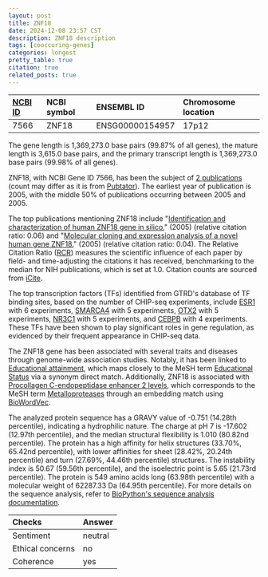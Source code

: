 ```yaml
---
layout: post
title: ZNF18
date: 2024-12-08 23:57 CST
description: ZNF18 description
tags: [cooccuring-genes]
categories: longest
pretty_table: true
citation: true
related_posts: true
---
```




| [NCBI ID](https://www.ncbi.nlm.nih.gov/gene/7566) | NCBI symbol | ENSEMBL ID | Chromosome location |
| :-------- | :------- | :-------- | :------- |
| 7566  | ZNF18 | ENSG00000154957 | 17p12 |



The gene length is 1,369,273.0 base pairs (99.87% of all genes), the mature length is 3,615.0 base pairs, and the primary transcript length is 1,369,273.0 base pairs (99.98% of all genes).


ZNF18, with NCBI Gene ID 7566, has been the subject of [2 publications](https://pubmed.ncbi.nlm.nih.gov/?term=%22ZNF18%22) (count may differ as it is from [Pubtator](https://academic.oup.com/nar/article/47/W1/W587/5494727)). The earliest year of publication is 2005, with the middle 50% of publications occurring between 2005 and 2005.


The top publications mentioning ZNF18 include "[Identification and characterization of human ZNF18 gene in silico.](https://pubmed.ncbi.nlm.nih.gov/15702252)" (2005) (relative citation ratio: 0.06) and "[Molecular cloning and expression analysis of a novel human gene ZNF18.](https://pubmed.ncbi.nlm.nih.gov/16120570)" (2005) (relative citation ratio: 0.04). The Relative Citation Ratio ([RCR](https://journals.plos.org/plosbiology/article?id=10.1371/journal.pbio.1002541)) measures the scientific influence of each paper by field- and time-adjusting the citations it has received, benchmarking to the median for NIH publications, which is set at 1.0. Citation counts are sourced from [iCite](https://icite.od.nih.gov).





The top transcription factors (TFs) identified from GTRD's database of TF binding sites, based on the number of CHIP-seq experiments, include [ESR1](https://www.ncbi.nlm.nih.gov/gene/2099) with 6 experiments, [SMARCA4](https://www.ncbi.nlm.nih.gov/gene/6597) with 5 experiments, [OTX2](https://www.ncbi.nlm.nih.gov/gene/5015) with 5 experiments, [NR3C1](https://www.ncbi.nlm.nih.gov/gene/2908) with 5 experiments, and [CEBPB](https://www.ncbi.nlm.nih.gov/gene/1051) with 4 experiments. These TFs have been shown to play significant roles in gene regulation, as evidenced by their frequent appearance in CHIP-seq data.





The ZNF18 gene has been associated with several traits and diseases through genome-wide association studies. Notably, it has been linked to [Educational attainment](https://pubmed.ncbi.nlm.nih.gov/35361970), which maps closely to the MeSH term [Educational Status](https://meshb.nlm.nih.gov/record/ui?ui=D004522) via a synonym direct match. Additionally, ZNF18 is associated with [Procollagen C-endopeptidase enhancer 2 levels](https://pubmed.ncbi.nlm.nih.gov/34648354), which corresponds to the MeSH term [Metalloproteases](https://meshb.nlm.nih.gov/record/ui?ui=D045726) through an embedding match using [BioWordVec](https://www.nature.com/articles/s41597-019-0055-0).





The analyzed protein sequence has a GRAVY value of -0.751 (14.28th percentile), indicating a hydrophilic nature. The charge at pH 7 is -17.602 (12.97th percentile), and the median structural flexibility is 1.010 (80.82nd percentile). The protein has a high affinity for helix structures (33.70%, 65.42nd percentile), with lower affinities for sheet (28.42%, 20.24th percentile) and turn (27.69%, 44.46th percentile) structures. The instability index is 50.67 (59.56th percentile), and the isoelectric point is 5.65 (21.73rd percentile). The protein is 549 amino acids long (63.98th percentile) with a molecular weight of 62287.33 Da (64.95th percentile). For more details on the sequence analysis, refer to [BioPython's sequence analysis documentation](https://biopython.org/docs/1.75/api/Bio.SeqUtils.ProtParam.html).



| Checks    | Answer |
| :-------- | :------- |
| Sentiment  | neutral   |
| Ethical concerns | no     |
| Coherence    | yes    |